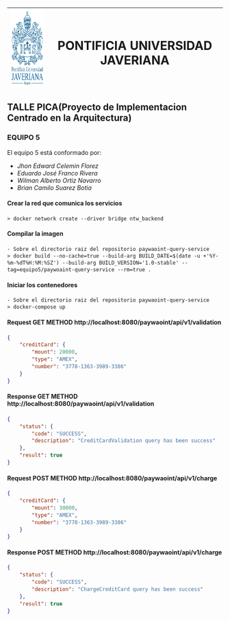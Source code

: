 | <img src="logo/logo_pug.png" width="130px" height="180px"> | <h1> PONTIFICIA UNIVERSIDAD JAVERIANA </h1> |
| :--: |  :--: |

## TALLE PICA(Proyecto de Implementacion Centrado en la Arquitectura)

### EQUIPO 5 
El equipo 5 está conformado por:
  - *Jhon Edward Celemin Florez*
  - *Eduardo José Franco Rivera*
  - *Wilman Alberto Ortiz Navarro*
  - *Brian Camilo Suarez Botia*

#### Crear la red que comunica los servicios  
    > docker network create --driver bridge ntw_backend
    
#### Compilar la imagen
    - Sobre el directorio raiz del repositorio paywaoint-query-service  
    > docker build --no-cache=true --build-arg BUILD_DATE=$(date -u +'%Y-%m-%dT%H:%M:%SZ') --build-arg BUILD_VERSION='1.0-stable' --tag=equipo5/paywoaint-query-service --rm=true . 

#### Iniciar los contenedores
    - Sobre el directorio raiz del repositorio paywaoint-query-service
    > docker-compose up
    
#### Request GET METHOD http://localhost:8080/paywaoint/api/v1/validation
```json
{
    "creditCard": {
        "mount": 20000,
        "type": "AMEX",
        "number": "3778-1363-3989-3386"
    }
}
```

#### Response GET METHOD http://localhost:8080/paywaoint/api/v1/validation
```json
{
    "status": {
        "code": "SUCCESS",
        "description": "CreditCardValidation query has been success"
    },
    "result": true
}
```

#### Request POST METHOD http://localhost:8080/paywaoint/api/v1/charge
```json
{
    "creditCard": {
        "mount": 30000,
        "type": "AMEX",
        "number": "3778-1363-3989-3386"
    }
}
```

#### Response POST METHOD http://localhost:8080/paywaoint/api/v1/charge
```json
{
    "status": {
        "code": "SUCCESS",
        "description": "ChargeCreditCard query has been success"
    },
    "result": true
}
```